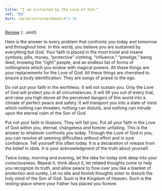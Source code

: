 ```yaml
---
title: “I am sustained by the Love of God.”
ref: "50"
burl: /acim/intro/workbook/#l1-50
---
```


<a class="hide-review" href="/workbook/l060/#l050">Review</a>
{: .omit}

Here is the answer to every problem that confronts you today and
tomorrow and throughout time. In this world, you believe you are
sustained by everything but God. Your faith is placed in the most trivial
and insane symbols; pills, money, “protective” clothing, “influence,”
“prestige,” being liked, knowing the “right” people, and an endless list
of forms of nothingness which you endow with magical powers. All these
things are your replacements for the Love of God. All these things are
cherished to ensure a body identification. They are songs of praise to
the ego.

Do not put your faith in the worthless. It will not sustain you. Only
the Love of God will protect you in all circumstances. It will lift you
out of every trial, and raise you high above all the perceived dangers
of this world into a climate of perfect peace and safety. It will
transport you into a state of mind which nothing can threaten, nothing
can disturb, and nothing can intrude upon the eternal calm of the Son of
God.

Put not your faith in illusions. They will fail you. Put all your faith
in the Love of God within you, eternal, changeless and forever
unfailing. This is the answer to whatever confronts you today. Through
the Love of God in you, you can resolve all seeming difficulties without
effort and in sure confidence. Tell yourself this often today. It is a
declaration of release from the belief in idols. It is your
acknowledgment of the truth about yourself.

Twice today, morning and evening, let the idea for today sink deep into
your consciousness. Repeat it, think about it, let related thoughts come
to help you recognize its truth, and allow peace to flow over you like a
blanket of protection and surety. Let no idle and foolish thoughts enter
to disturb the holy mind of the Son of God. Such is the Kingdom of
Heaven. Such is the resting-place where your Father has placed you
forever.

